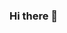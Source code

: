 ### Hi there 👋

<!--
**ZSyed512/ZSyed512** is a ✨ _special_ ✨ repository because its `README.md` (this file) appears on your GitHub profile.

Here are some ideas to get you started:

- 😄 My name is Zaigham and I am a Statistics and Quantitative Modeling student at Baruch College
- 🌱 I have experience in Python, Machine learning, Data science and analytics, Pandas, Numpy and excel
- 🔭 I’m currently working on building my skills in Python and Data science through the Data Science Innovation Fellowship at the Knowledge House
- 🔭 as well as the  Break Through Tech AI and ML fellowship at Cornell Tech
- 👯 I’m looking to collaborate on interesting and innovative projects at the intersection of Statistics, Business and Machine Learning
- 📫 How to reach me: Email: Zaighamasyed@gmail.com
- ⚡ Fun fact: I have a strong passion for video games and love playing classic games whenever I get the chance
-->

